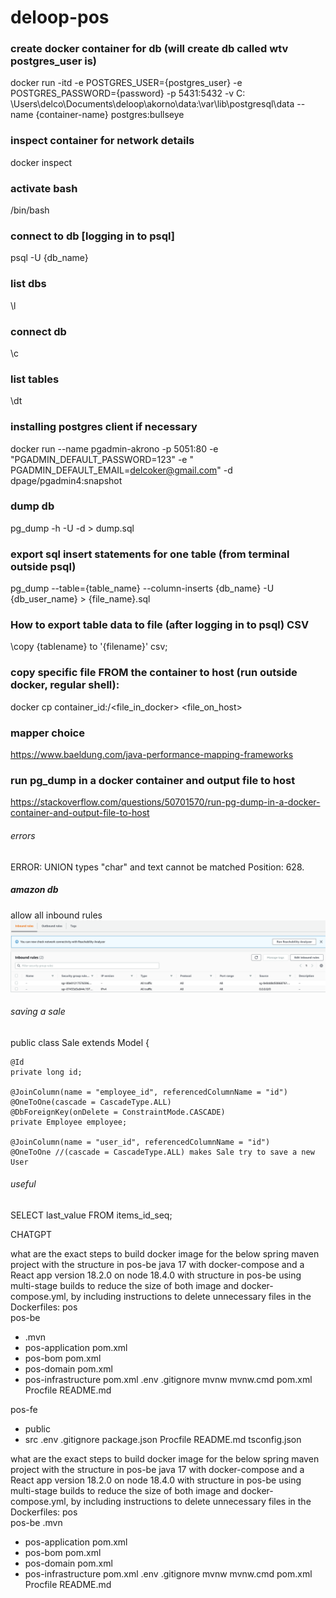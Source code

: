 # deloop-pos

### create docker container for db (will create db called wtv postgres_user is)

docker run -itd -e POSTGRES_USER={postgres_user} -e POSTGRES_PASSWORD={password} -p 5431:5432 -v C:
\Users\delco\Documents\deloop\akorno\data:\var\lib\postgresql\data --name {container-name} postgres:bullseye

### inspect container for network details

docker inspect <container id>

### activate bash

/bin/bash

### connect to db [logging in to psql]

psql -U {db_name}

### list dbs

\l

### connect db

\c

### list tables

\dt

### installing postgres client if necessary

docker run --name pgadmin-akrono -p 5051:80 -e "PGADMIN_DEFAULT_PASSWORD=123" -e "
PGADMIN_DEFAULT_EMAIL=delcoker@gmail.com"  -d dpage/pgadmin4:snapshot

### dump db

pg_dump -h <hostname> -U <username> -d <database> > dump.sql

### export sql insert statements for one table (from terminal outside psql)

pg_dump --table={table_name} --column-inserts {db_name} -U {db_user_name} > {file_name}.sql

### How to export table data to file (after logging in to psql) CSV

\copy {tablename} to '{filename}' csv;

### copy specific file FROM the container to host (run outside docker, regular shell):

docker cp container_id:/<file_in_docker> <file_on_host>

### mapper choice

https://www.baeldung.com/java-performance-mapping-frameworks

### run pg_dump in a docker container and output file to host

https://stackoverflow.com/questions/50701570/run-pg-dump-in-a-docker-container-and-output-file-to-host

###### errors

ERROR: UNION types "char" and text cannot be matched Position: 628.

##### amazon db

allow all inbound rules
![img.png](readme/img.png)

###### saving a sale

public class Sale extends Model {

    @Id
    private long id;

    @JoinColumn(name = "employee_id", referencedColumnName = "id")
    @OneToOne(cascade = CascadeType.ALL)
    @DbForeignKey(onDelete = ConstraintMode.CASCADE)
    private Employee employee;

    @JoinColumn(name = "user_id", referencedColumnName = "id")
    @OneToOne //(cascade = CascadeType.ALL) makes Sale try to save a new User

###### useful

SELECT last_value FROM items_id_seq;

CHATGPT

what are the exact steps to build docker image for the below spring maven project with the structure in pos-be java 17
with docker-compose and a React app version 18.2.0 on node 18.4.0 with structure in pos-be using multi-stage builds to
reduce the size of both image and docker-compose.yml, by including instructions to delete unnecessary files in the
Dockerfiles:
pos  
pos-be

- .mvn
- pos-application
  pom.xml
- pos-bom
  pom.xml
- pos-domain
  pom.xml
- pos-infrastructure
  pom.xml
  .env
  .gitignore
  mvnw
  mvnw.cmd
  pom.xml
  Procfile
  README.md

pos-fe

- public
- src
  .env
  .gitignore
  package.json
  Procfile
  README.md
  tsconfig.json

what are the exact steps to build docker image for the below spring maven project with the structure in pos-be java 17
with docker-compose and a React app version 18.2.0 on node 18.4.0 with structure in pos-be using multi-stage builds to
reduce the size of both image and docker-compose.yml, by including instructions to delete unnecessary files in the
Dockerfiles:
pos  
pos-be
.mvn

- pos-application
  pom.xml
- pos-bom
  pom.xml
- pos-domain
  pom.xml
- pos-infrastructure
  pom.xml
  .env
  .gitignore
  mvnw
  mvnw.cmd
  pom.xml
  Procfile
  README.md
